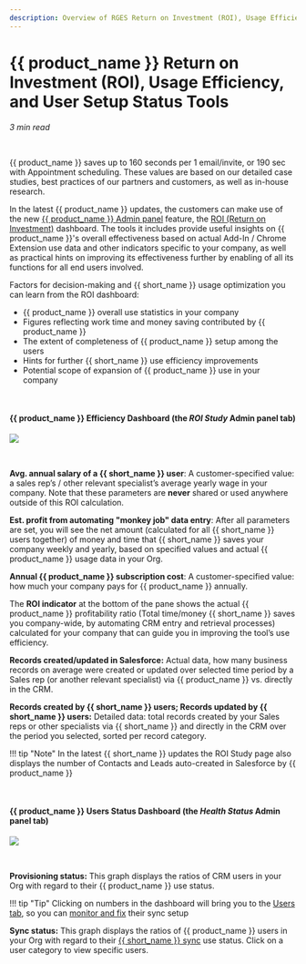 ```yaml
---
description: Overview of RGES Return on Investment (ROI), Usage Efficiency, and User Setup Status Tools
---
```

# {{ product_name }} Return on Investment (ROI), Usage Efficiency, and User Setup Status Tools  
  

*3 min read*  

<!-- ShareThis BEGIN --> 
<div class="addthis_inline_share_toolbox"></div>
<!-- End ShareThis --> 

&nbsp;

{{ product_name }} saves up to 160 seconds per 1 email/invite, or 190 sec with Appointment scheduling. These values are based on our detailed case studies, best practices of our partners and customers, as well as in-house research.

In the latest {{ product_name }} updates, the customers can make use of the new [{{ product_name }} Admin panel](../How-to-Log-In-to-the-Admin-Panel/) feature, the [ROI (Return on Investment)](https://en.wikipedia.org/wiki/Return_on_investment) dashboard. The tools it includes provide useful insights on {{ product_name }}'s overall effectiveness based on actual Add-In / Chrome Extension use data and other indicators specific to your company, as well as practical hints on improving its effectiveness further by enabling of all its functions for all end users involved.

Factors for decision-making and {{ short_name }} usage optimization you can learn from the ROI dashboard:

- {{ product_name }} overall use statistics in your company
- Figures reflecting work time and money saving contributed by {{ product_name }}
- The extent of completeness of {{ product_name }} setup among the users
- Hints for further {{ short_name }} use efficiency improvements
- Potential scope of expansion of {{ product_name }} use in your company

&nbsp;

#### {{ product_name }} Efficiency Dashboard (the *ROI Study* Admin panel tab)

<p><img src="../../assets/images/Configuration-&-Settings/Admin-Settings-&-Actions/ROI/roi-data.png" class="minimized">
</p>

&nbsp;

**Avg. annual salary of a {{ short_name }} user**: A customer-specified value: a sales rep’s / other relevant specialist’s average yearly wage in your company. Note that these parameters are **never** shared or used anywhere outside of this ROI calculation.

**Est. profit from automating "monkey job" data entry**: After all parameters are set, you will see the net amount (calculated for all {{ short_name }} users together) of money and time that {{ short_name }} saves your company weekly and yearly, based on specified values and actual {{ product_name }} usage data in your Org.

**Annual {{ product_name }} subscription cost**: A customer-specified value: how much your company pays for {{ product_name }} annually.

The **ROI indicator** at the bottom of the pane shows the actual {{ product_name }} profitability ratio (Total time/money {{ short_name }} saves you
company-wide, by automating CRM entry and retrieval processes) calculated for your company that can guide you in improving the tool’s use efficiency.

**Records created/updated in Salesforce:** Actual data, how many business records on average were created or updated over selected time period by a Sales rep (or another relevant specialist) via {{ product_name }} vs. directly in the CRM.

**Records created by {{ short_name }} users; Records updated by {{ short_name }} users:** Detailed data: total records created by your Sales reps or other specialists via {{ short_name }} and directly in the CRM over the period you selected, sorted per record category.

!!! tip "Note"
    In the latest {{ short_name }} updates the ROI Study page also displays the number of Contacts and Leads auto-created in Salesforce by {{ product_name }}

&nbsp;

#### {{ product_name }} Users Status Dashboard (the *Health Status* Admin panel tab)

<p><img src="../../assets/images/Configuration-&-Settings/Admin-Settings-&-Actions/ROI/health-status.png" class="minimized">
</p>

&nbsp;

**Provisioning status:** This graph displays the ratios of CRM users in your Org with regard to their {{ product_name }} use status.

!!! tip "Tip"
    Clicking on numbers in the dashboard will bring you to the [Users tab](../Managing-Users-via-the-Solution-s-Admin-Panel/), so you can [monitor and fix](../Monitoring-Users-and-Organizations/) their sync setup

**Sync status:** This graph displays the ratios of {{ product_name }} users in your Org with regard to their [{{ short_name }} sync](../Synchronization-Engine-An-Overview/) use status. Click on a user category to view specific users.



&#160;
 &#160;